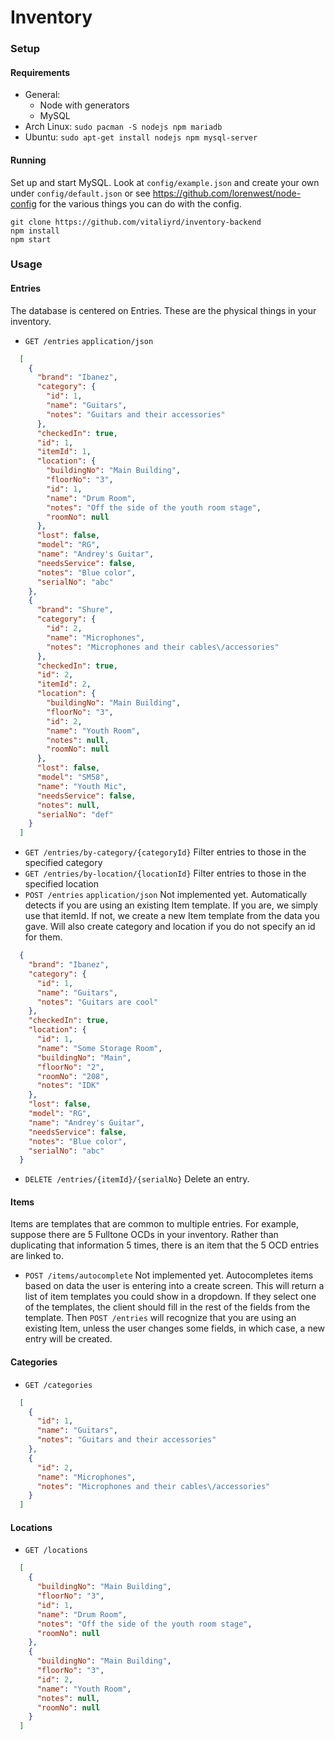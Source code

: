# Inventory

### Setup

#### Requirements
- General:
  - Node with generators
  - MySQL
- Arch Linux: `sudo pacman -S nodejs npm mariadb`
- Ubuntu: `sudo apt-get install nodejs npm mysql-server`

#### Running
Set up and start MySQL. Look at `config/example.json` and create your own under `config/default.json` or see https://github.com/lorenwest/node-config for the various things you can do with the config.
```
git clone https://github.com/vitaliyrd/inventory-backend
npm install
npm start
```

### Usage

#### Entries
The database is centered on Entries. These are the physical things in your inventory.
- `GET /entries` `application/json`
```json
  [
    {
      "brand": "Ibanez",
      "category": {
        "id": 1,
        "name": "Guitars",
        "notes": "Guitars and their accessories"
      },
      "checkedIn": true,
      "id": 1,
      "itemId": 1,
      "location": {
        "buildingNo": "Main Building",
        "floorNo": "3",
        "id": 1,
        "name": "Drum Room",
        "notes": "Off the side of the youth room stage",
        "roomNo": null
      },
      "lost": false,
      "model": "RG",
      "name": "Andrey's Guitar",
      "needsService": false,
      "notes": "Blue color",
      "serialNo": "abc"
    },
    {
      "brand": "Shure",
      "category": {
        "id": 2,
        "name": "Microphones",
        "notes": "Microphones and their cables\/accessories"
      },
      "checkedIn": true,
      "id": 2,
      "itemId": 2,
      "location": {
        "buildingNo": "Main Building",
        "floorNo": "3",
        "id": 2,
        "name": "Youth Room",
        "notes": null,
        "roomNo": null
      },
      "lost": false,
      "model": "SM58",
      "name": "Youth Mic",
      "needsService": false,
      "notes": null,
      "serialNo": "def"
    }
  ]
```
- `GET /entries/by-category/{categoryId}` Filter entries to those in the specified category
- `GET /entries/by-location/{locationId}` Filter entries to those in the specified location
- `POST /entries` `application/json` Not implemented yet.
  Automatically detects if you are using an existing Item template. If you are, we simply use that itemId. If not, we create a new Item template from the data you gave. Will also create category and location if you do not specify an id for them.
```json
  {
    "brand": "Ibanez",
    "category": {
      "id": 1,
      "name": "Guitars",
      "notes": "Guitars are cool"
    },
    "checkedIn": true,
    "location": {
      "id": 1,
      "name": "Some Storage Room",
      "buildingNo": "Main",
      "floorNo": "2",
      "roomNo": "208",
      "notes": "IDK"
    },
    "lost": false,
    "model": "RG",
    "name": "Andrey's Guitar",
    "needsService": false,
    "notes": "Blue color",
    "serialNo": "abc"
  }
```
- `DELETE /entries/{itemId}/{serialNo}` Delete an entry.

#### Items
Items are templates that are common to multiple entries. For example, suppose there are 5 Fulltone OCDs in your inventory. Rather than duplicating that information 5 times, there is an item that the 5 OCD entries are linked to.
  - `POST /items/autocomplete` Not implemented yet.
  Autocompletes items based on data the user is entering into a create screen. This will return a list of item templates you could show in a dropdown. If they select one of the templates, the client should fill in the rest of the fields from the template. Then `POST /entries` will recognize that you are using an existing Item, unless the user changes some fields, in which case, a new entry will be created.

#### Categories
- `GET /categories`
```json
  [
    {
      "id": 1,
      "name": "Guitars",
      "notes": "Guitars and their accessories"
    },
    {
      "id": 2,
      "name": "Microphones",
      "notes": "Microphones and their cables\/accessories"
    }
  ]
```

#### Locations
- `GET /locations`
```json
  [
    {
      "buildingNo": "Main Building",
      "floorNo": "3",
      "id": 1,
      "name": "Drum Room",
      "notes": "Off the side of the youth room stage",
      "roomNo": null
    },
    {
      "buildingNo": "Main Building",
      "floorNo": "3",
      "id": 2,
      "name": "Youth Room",
      "notes": null,
      "roomNo": null
    }
  ]
```

